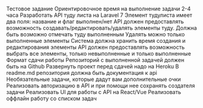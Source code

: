 
Тестовое задание
Ориентировочное время на выполнение задачи 2-4 часа
Разработать API туду листа на Laravel 7
Элемент тудулиста имеет два поля: название и флаг выполнен/нет
API должен предоставлять возможность создавать/редактировать/удалять элементы туду.
Должна быть возможно отмечать туду выполненным
Удалять можно только выполненные элементы
Система должна хранить время создания и редактирования элементы
API должен предоставлять возможность выбрать все элементы, только невыполненные и только выполненные
Формат сдачи работы
Репозиторий с выполненной задачей должен быть на Github
Развернуть проект перед сдачей надо на Heroku
В readme.md репозитория должна быть документация к api
Необязательные задачи, которые дадут вам дополнительные очки
Реализовать авторизацию в API и при помощи нее сохранять создателя задачи
Реализовать UI для работы с API на React/Vue
Реализовать оффлайн работу со списком задач
